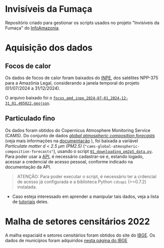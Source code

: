 # Invisíveis da Fumaça

Repositório criado para gestionar os scripts usados no projeto "Invisíveis da Fumaça" do [InfoAmazonia](https://infoamazonia.org/).

# Aquisição dos dados

## Focos de calor

Os dados de focos de calor foram baixados do [INPE](https://terrabrasilis.dpi.inpe.br/queimadas/bdqueimadas), dos satélites NPP-375 para a Amazônia Legal, considerando a janela temporal do projeto (01/07/2024 a 31/12/2024).

O arquivo baixado foi o [`focos_qmd_inpe_2024-07-01_2024-12-31_01.405022.geojson`](Data/Raw/NPP-375/focos_qmd_inpe_2024-07-01_2024-12-31_10.005470.geojson).

## Particulado fino

Os dados foram obtidos do Copernicus Atmosphere Monitoring Service (CAMS).
Do conjunto de dados [_global atmospheric composition forecasts_](https://ads.atmosphere.copernicus.eu/datasets/cams-global-atmospheric-composition-forecasts) (veja mais informações na [documentação](https://confluence.ecmwf.int/display/CKB/CAMS%3A+Global+atmospheric+composition+forecast+data+documentation) ), foi baixada a variável _Particulate matter d < 2.5 µm (PM2.5)_ (`"cams-global-atmospheric-composition-forecasts"`), usando o script [`01_downloading_pm2p5_data.py`](01_downloading_pm2p5_data.py).
Para poder usar a [API](https://ads.atmosphere.copernicus.eu/how-to-api), é necessário cadastrar-se e, estando logado, acessar a credencial de acesso pessoal, conforme indicado na documentação da API. 

> ATENÇÃO: Para poder executar o script, é necessário ter a crdencial de acesso já configurada e a biblioteca Python `cdsapi` (>=0.7.2) instalada.

* Caso esteja interessado em aprender a manipular tais dados, veja a lista de [tutoriais](https://ecmwf-projects.github.io/copernicus-training-cams/intro.html) deles.

# Malha de setores censitários 2022
A malha espaciald e setores censitários foram obtidos do site do [IBGE](https://www.ibge.gov.br/estatisticas/downloads-estatisticas.html).
Os dados de municípios foram adquiridos [nesta página do IBGE](https://www.ibge.gov.br/geociencias/cartas-e-mapas/mapas-regionais/15819-amazonia-legal.html)
